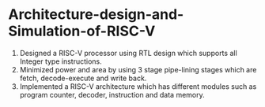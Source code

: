 # Architecture-design-and-Simulation-of-RISC-V
1. Designed a RISC-V processor using RTL design which supports all Integer type instructions. 
2. Minimized power and area by using 3 stage pipe-lining stages which are fetch, decode-execute and write back. 
3. Implemented a RISC-V architecture which has different modules such as program counter, decoder, instruction and data memory.
